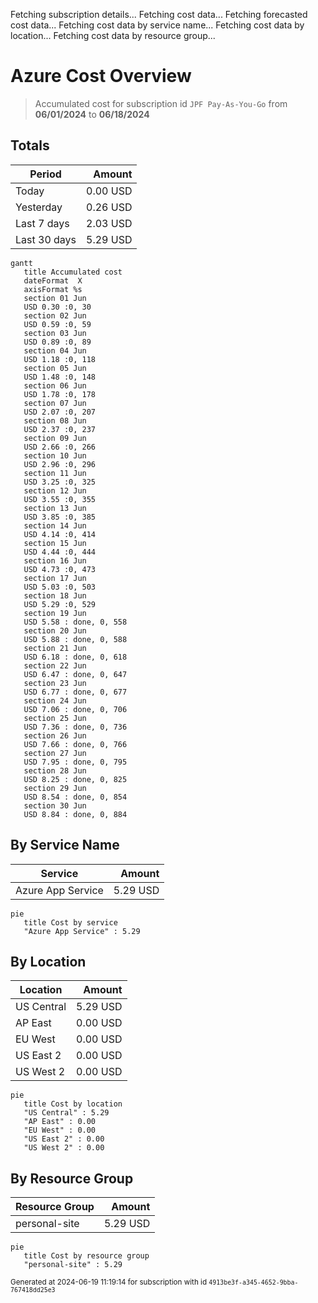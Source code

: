 Fetching subscription details...
Fetching cost data...
Fetching forecasted cost data...
Fetching cost data by service name...
Fetching cost data by location...
Fetching cost data by resource group...
# Azure Cost Overview

> Accumulated cost for subscription id `JPF Pay-As-You-Go` from **06/01/2024** to **06/18/2024**

## Totals

|Period|Amount|
|---|---:|
|Today|0.00 USD|
|Yesterday|0.26 USD|
|Last 7 days|2.03 USD|
|Last 30 days|5.29 USD|

```mermaid
gantt
   title Accumulated cost
   dateFormat  X
   axisFormat %s
   section 01 Jun
   USD 0.30 :0, 30
   section 02 Jun
   USD 0.59 :0, 59
   section 03 Jun
   USD 0.89 :0, 89
   section 04 Jun
   USD 1.18 :0, 118
   section 05 Jun
   USD 1.48 :0, 148
   section 06 Jun
   USD 1.78 :0, 178
   section 07 Jun
   USD 2.07 :0, 207
   section 08 Jun
   USD 2.37 :0, 237
   section 09 Jun
   USD 2.66 :0, 266
   section 10 Jun
   USD 2.96 :0, 296
   section 11 Jun
   USD 3.25 :0, 325
   section 12 Jun
   USD 3.55 :0, 355
   section 13 Jun
   USD 3.85 :0, 385
   section 14 Jun
   USD 4.14 :0, 414
   section 15 Jun
   USD 4.44 :0, 444
   section 16 Jun
   USD 4.73 :0, 473
   section 17 Jun
   USD 5.03 :0, 503
   section 18 Jun
   USD 5.29 :0, 529
   section 19 Jun
   USD 5.58 : done, 0, 558
   section 20 Jun
   USD 5.88 : done, 0, 588
   section 21 Jun
   USD 6.18 : done, 0, 618
   section 22 Jun
   USD 6.47 : done, 0, 647
   section 23 Jun
   USD 6.77 : done, 0, 677
   section 24 Jun
   USD 7.06 : done, 0, 706
   section 25 Jun
   USD 7.36 : done, 0, 736
   section 26 Jun
   USD 7.66 : done, 0, 766
   section 27 Jun
   USD 7.95 : done, 0, 795
   section 28 Jun
   USD 8.25 : done, 0, 825
   section 29 Jun
   USD 8.54 : done, 0, 854
   section 30 Jun
   USD 8.84 : done, 0, 884
```

## By Service Name

|Service|Amount|
|---|---:|
|Azure App Service|5.29 USD|

```mermaid
pie
   title Cost by service
   "Azure App Service" : 5.29
```

## By Location

|Location|Amount|
|---|---:|
|US Central|5.29 USD|
|AP East|0.00 USD|
|EU West|0.00 USD|
|US East 2|0.00 USD|
|US West 2|0.00 USD|

```mermaid
pie
   title Cost by location
   "US Central" : 5.29
   "AP East" : 0.00
   "EU West" : 0.00
   "US East 2" : 0.00
   "US West 2" : 0.00
```

## By Resource Group

|Resource Group|Amount|
|---|---:|
|personal-site|5.29 USD|

```mermaid
pie
   title Cost by resource group
   "personal-site" : 5.29
```

<sup>Generated at 2024-06-19 11:19:14 for subscription with id `4913be3f-a345-4652-9bba-767418dd25e3`</sup>

